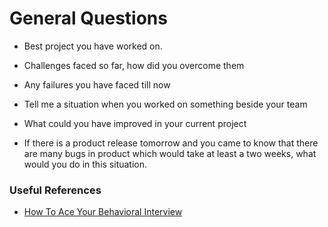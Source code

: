 # General Questions

* Best project you have worked on.

* Challenges faced so far, how did you overcome them

* Any failures you have faced till now

* Tell me a situation when you worked on something beside your team

* What could you have improved in your current project
* If there is a product release tomorrow and you came to know that there are many bugs in product which would take at least a two weeks, what would you do in this situation.

### Useful References
* [How To Ace Your Behavioral Interview](https://simpleprogrammer.com/ace-behavioral-interview/)